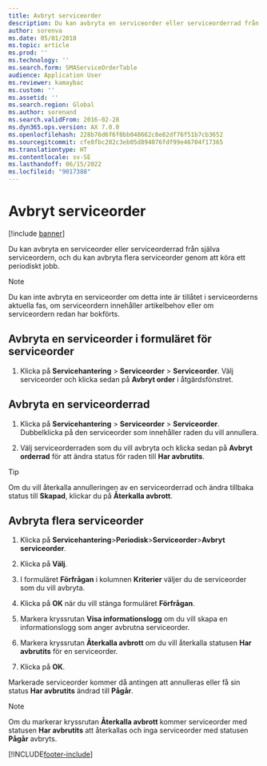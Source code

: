 ```yaml
---
title: Avbryt serviceorder
description: Du kan avbryta en serviceorder eller serviceorderrad från själva serviceordern, och du kan avbryta flera serviceorder genom att köra ett periodiskt jobb.
author: sorenva
ms.date: 05/01/2018
ms.topic: article
ms.prod: ''
ms.technology: ''
ms.search.form: SMAServiceOrderTable
audience: Application User
ms.reviewer: kamaybac
ms.custom: ''
ms.assetid: ''
ms.search.region: Global
ms.author: sorenand
ms.search.validFrom: 2016-02-28
ms.dyn365.ops.version: AX 7.0.0
ms.openlocfilehash: 228b76d6f6f0bb048662c8e82df76f51b7cb3652
ms.sourcegitcommit: cfe8fbc202c3eb05d894076fdf99e46704f17365
ms.translationtype: HT
ms.contentlocale: sv-SE
ms.lasthandoff: 06/15/2022
ms.locfileid: "9017388"
---
```

# <a name="cancel-service-orders"></a>Avbryt serviceorder   

[!include [banner](../includes/banner.md)]


Du kan avbryta en serviceorder eller serviceorderrad från själva serviceordern, och du kan avbryta flera serviceorder genom att köra ett periodiskt jobb.


> [!NOTE]
> <P>Du kan inte avbryta en serviceorder om detta inte är tillåtet i serviceorderns aktuella fas, om serviceordern innehåller artikelbehov eller om serviceordern redan har bokförts.</P>


## <a name="cancel-a-service-order-in-the-service-orders-form"></a>Avbryta en serviceorder i formuläret för serviceorder

1.  Klicka på **Servicehantering** \> **Serviceorder** \> **Serviceorder**. Välj serviceorder och klicka sedan på **Avbryt order** i åtgärdsfönstret.

## <a name="cancel-a-service-order-line"></a>Avbryta en serviceorderrad

1.  Klicka på **Servicehantering** \> **Serviceorder** \> **Serviceorder**. Dubbelklicka på den serviceorder som innehåller raden du vill annullera.

2.  Välj serviceorderraden som du vill avbryta och klicka sedan på **Avbryt orderrad** för att ändra status för raden till **Har avbrutits**.


> [!TIP]
> <P>Om du vill återkalla annulleringen av en serviceorderrad och ändra tillbaka status till <STRONG>Skapad</STRONG>, klickar du på <STRONG>Återkalla avbrott</STRONG>.</P>


## <a name="cancel-multiple-service-orders"></a>Avbryta flera serviceorder

1.  Klicka på **Servicehantering**\>**Periodisk**\>**Serviceorder**\>**Avbryt serviceorder**.

2.  Klicka på **Välj**.

3.  I formuläret **Förfrågan** i kolumnen **Kriterier** väljer du de serviceorder som du vill avbryta.

4.  Klicka på **OK** när du vill stänga formuläret **Förfrågan**.

5.  Markera kryssrutan **Visa informationslogg** om du vill skapa en informationslogg som anger avbrutna serviceorder.

6.  Markera kryssrutan **Återkalla avbrott** om du vill återkalla statusen **Har avbrutits** för en serviceorder.

7.  Klicka på **OK**.

Markerade serviceorder kommer då antingen att annulleras eller få sin status **Har avbrutits** ändrad till **Pågår**.


> [!NOTE]
> <P>Om du markerar kryssrutan <STRONG>Återkalla avbrott</STRONG> kommer serviceorder med statusen <STRONG>Har avbrutits</STRONG> att återkallas och inga serviceorder med statusen <STRONG>Pågår</STRONG> avbryts.</P>


  




[!INCLUDE[footer-include](../../includes/footer-banner.md)]